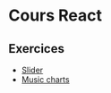 # Cours React

## Exercices

- [Slider](./exercices/slider)
- [Music charts](./exercices/music-charts)
